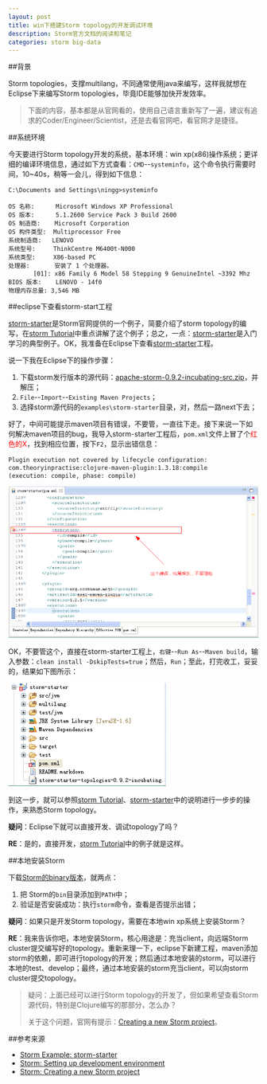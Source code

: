 ```yaml
---
layout: post
title: win下搭建Storm topology的开发调试环境
description: Storm官方文档的阅读和笔记
categories: storm big-data
---
```


##背景

Storm topologies，支撑multilang，不同通常使用java来编写，这样我就想在Eclipse下来编写Storm topologies，毕竟IDE能够加快开发效率。

> 下面的内容，基本都是从官网看的，使用自己语言重新写了一遍，建议有追求的Coder/Engineer/Scientist，还是去看官网吧，看官网才是捷径。

##系统环境

今天要进行Storm topology开发的系统，基本环境：win xp(x86)操作系统；更详细的编译环境信息，通过如下方式查看：`CMD`--`systeminfo`，这个命令执行需要时间，10~40s，稍等一会儿，得到如下信息：

	C:\Documents and Settings\ningg>systeminfo

	OS 名称:      Microsoft Windows XP Professional
	OS 版本:      5.1.2600 Service Pack 3 Build 2600
	OS 制造商:    Microsoft Corporation
	OS 构件类型:  Multiprocessor Free
	系统制造商:   LENOVO
	系统型号:     ThinkCentre M6400t-N000
	系统类型:     X86-based PC
	处理器:       安装了 1 个处理器。
	       [01]: x86 Family 6 Model 58 Stepping 9 GenuineIntel ~3392 Mhz
	BIOS 版本:    LENOVO - 14f0
	物理内存总量: 3,546 MB


##eclipse下查看storm-start工程

[storm-starter][storm-starter]是Storm官网提供的一个例子，简要介绍了storm topology的编写，在[storm Tutorial][storm Tutorial]中重点讲解了这个例子；总之，一点：[storm-starter][storm-starter]是入门学习的典型例子。OK，我准备在Eclipse下查看[storm-starter][storm-starter]工程。

说一下我在Eclipse下的操作步骤：

1. 下载storm发行版本的源代码：[apache-storm-0.9.2-incubating-src.zip][storm downloads]，并解压；
1. `File`--`Import`--`Existing Maven Projects`；
1. 选择storm源代码的`examples\storm-starter`目录，对，然后一路next下去；

好了，中间可能提示maven项目有错误，不要管，一直往下走。接下来说一下如何解决maven项目的bug，我导入storm-starter工程后，`pom.xml`文件上冒了个<span style="color:red">红色的X</span>，找到相应位置，按下`F2`，显示出错信息：

	Plugin execution not covered by lifecycle configuration: 
	com.theoryinpractise:clojure-maven-plugin:1.3.18:compile 
	(execution: compile, phase: compile)

![](/images/storm-dev-env-with-eclipse/pom-error.png)

OK，不要管这个，直接在storm-starter工程上，`右键`--`Run As`--`Maven build`，输入参数：`clean install -DskipTests=true`；然后，`Run`；至此，打完收工，妥妥的，结果如下图所示：

![](/images/storm-dev-env-with-eclipse/build-finished.png)

到这一步，就可以参照[storm Tutorial][storm Tutorial]、[storm-starter][storm-starter]中的说明进行一步步的操作，来熟悉Storm topology。

**疑问**：Eclipse下就可以直接开发、调试topology了吗？

**RE**：是的，直接开发，[storm Tutorial][storm Tutorial]中的例子就是这样。

##本地安装Storm

下载[Storm的binary版本][storm downloads]，就两点：

1. 把 Storm的`bin`目录添加到`PATH`中；
2. 验证是否安装成功：执行`storm`命令，查看是否提示出错；

**疑问**：如果只是开发Storm topology，需要在本地win xp系统上安装Storm？

**RE**：我来告诉你吧，本地安装Storm，核心用途是：充当client，向远端Storm cluster提交编写好的topology。重新来理一下，eclipse下新建工程，maven添加storm的依赖，即可进行topology的开发；然后通过本地安装的storm，可以进行本地的test、develop；最终，通过本地安装的storm充当client，可以向storm cluster提交topology。

> 疑问：上面已经可以进行Storm topology的开发了，但如果希望查看Storm源代码，特别是Clojure编写的那部分，怎么办？
>
> 关于这个问题，官网有提示：[Creating a new Storm project][Storm: Creating a new Storm project]。


##参考来源

* [Storm Example: storm-starter](https://github.com/apache/incubator-storm/tree/master/examples/storm-starter)
* [Storm: Setting up development environment](http://storm.apache.org/documentation/Setting-up-development-environment.html)
* [Storm: Creating a new Storm project](http://storm.apache.org/documentation/Creating-a-new-Storm-project.html)



[NingG]:    http://ningg.github.com  "NingG"
[storm-starter]:	https://github.com/apache/storm/tree/master/examples/storm-starter
[storm Tutorial]:	http://storm.apache.org/documentation/Tutorial.html
[storm downloads]:	http://storm.apache.org/downloads.html
[Storm: Creating a new Storm project]:	http://storm.apache.org/documentation/Creating-a-new-Storm-project.html